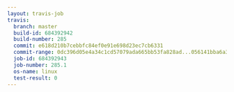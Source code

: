 ```yaml
---
layout: travis-job
travis:
  branch: master
  build-id: 684392942
  build-number: 285
  commit: e618d210b7cebbfc84ef0e91e698d23ec7cb6331
  commit-range: 0dc396d05e4a34c1cd57079ada665bb53fa828ad...056141bba6a322d018994082caf7d9608f27efba
  job-id: 684392943
  job-number: 285.1
  os-name: linux
  test-result: 0
---
```

